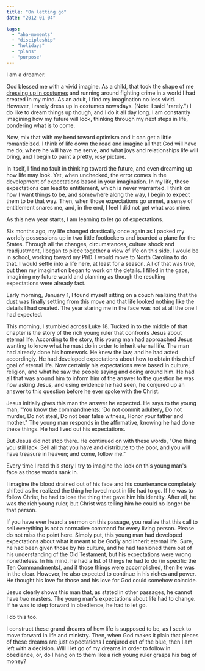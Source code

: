 ```yaml
---
title: "On letting go"
date: "2012-01-04"

tags: 
  - "aha-moments"
  - "discipleship"
  - "holidays"
  - "plans"
  - "purpose"
---
```


I am a dreamer.

God blessed me with a vivid imagine. As a child, that took the shape of me [dressing up in costumes](http://blog.keelancook.com/2011/12/unsalty-salt.html "Unsalty salt") and running around fighting crime in a world I had created in my mind. As an adult, I find my imagination no less vivid. However, I rarely dress up in costumes nowadays. (Note: I said "rarely.") I do like to dream things up though, and I do it all day long. I am constantly imagining how my future will look, thinking through my next steps in life, pondering what is to come.

Now, mix that with my bend toward optimism and it can get a little romanticized. I think of life down the road and imagine all that God will have me do, where he will have me serve, and what joys and relationships life will bring, and I begin to paint a pretty, rosy picture.

In itself, I find no fault in thinking toward the future, and even dreaming up how life may look. Yet, when unchecked, the error comes in the development of expectations based in your imagination. In my life, these expectations can lead to entitlement, which is never warranted. I think on how I want things to be, and somewhere along the way, I begin to expect them to be that way. Then, when those expectations go unmet, a sense of entitlement snares me, and, in the end, I feel I did not get what was mine.

As this new year starts, I am learning to let go of expectations.

Six months ago, my life changed drastically once again as I packed my worldly possessions up in two little footlockers and boarded a plane for the States. Through all the changes, circumstances, culture shock and readjustment, I began to piece together a view of life on this side. I would be in school, working toward my PhD. I would move to North Carolina to do that. I would settle into a life here, at least for a season. All of that was true, but then my imagination began to work on the details. I filled in the gaps, imagining my future world and planning as though the resulting expectations were already fact.

Early morning, January 1, I found myself sitting on a couch realizing that the dust was finally settling from this move and that life looked nothing like the details I had created. The year staring me in the face was not at all the one I had expected.

This morning, I stumbled across Luke 18. Tucked in to the middle of that chapter is the story of the rich young ruler that confronts Jesus about eternal life. According to the story, this young man had approached Jesus wanting to know what he must do in order to inherit eternal life. The man had already done his homework. He knew the law, and he had acted accordingly. He had developed expectations about how to obtain this chief goal of eternal life. Now certainly his expectations were based in culture, religion, and what he saw the people saying and doing around him. He had all that was around him to inform him of the answer to the question he was now asking Jesus, and using evidence he had seen, he conjured up an answer to this question before he ever spoke with the Christ.

Jesus initially gives this man the answer he expected. He says to the young man, "You know the commandments: ‘Do not commit adultery, Do not murder, Do not steal, Do not bear false witness, Honor your father and mother." The young man responds in the affirmative, knowing he had done these things. He had lived out his expectations.

But Jesus did not stop there. He continued on with these words, "One thing you still lack. Sell all that you have and distribute to the poor, and you will have treasure in heaven; and come, follow me."

Every time I read this story I try to imagine the look on this young man's face as those words sank in.

I imagine the blood drained out of his face and his countenance completely shifted as he realized the thing he loved most in life had to go. If he was to follow Christ, he had to lose the thing that gave him his identity. After all, he was the rich young ruler, but Christ was telling him he could no longer be that person.

If you have ever heard a sermon on this passage, you realize that this call to sell everything is not a normative command for every living person. Please do not miss the point here. Simply put, this young man had developed expectations about what it meant to be Godly and inherit eternal life. Sure, he had been given those by his culture, and he had fashioned them out of his understanding of the Old Testament, but his expectations were wrong nonetheless. In his mind, he had a list of things he had to do (in specific the Ten Commandments), and if those things were accomplished, then he was in the clear. However, he also expected to continue in his riches and power. He thought his love for those and his love for God could somehow coincide.

Jesus clearly shows this man that, as stated in other passages, he cannot have two masters. The young man's expectations about life had to change. If he was to step forward in obedience, he had to let go.

I do this too.

I construct these grand dreams of how life is supposed to be, as I seek to move forward in life and ministry. Then, when God makes it plain that pieces of these dreams are just expectations I conjured out of the blue, then I am left with a decision. Will I let go of my dreams in order to follow in obedience, or, do I hang on to them like a rich young ruler grasps his bag of money?
